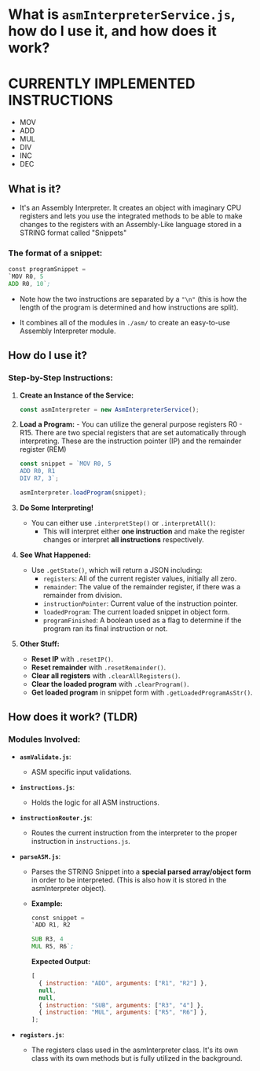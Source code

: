 # What is `asmInterpreterService.js`, how do I use it, and how does it work?

# CURRENTLY IMPLEMENTED INSTRUCTIONS

- MOV
- ADD
- MUL
- DIV
- INC
- DEC

## What is it?

- It's an Assembly Interpreter. It creates an object with imaginary CPU registers and lets you use the integrated methods to be able to make changes to the registers with an Assembly-Like language stored in a STRING format called "Snippets"

### The format of a snippet:

```asm
const programSnippet =
`MOV R0, 5
ADD R0, 10`;
```

- Note how the two instructions are separated by a `"\n"` (this is how the length of the program is determined and how instructions are split).

- It combines all of the modules in `./asm/` to create an easy-to-use Assembly Interpreter module.

## How do I use it?

### Step-by-Step Instructions:

1. **Create an Instance of the Service:**

   ```javascript
   const asmInterpreter = new AsmInterpreterService();
   ```

2. **Load a Program:** - You can utilize the general purpose registers R0 - R15. There are two special registers that are set automatically through interpreting. These are the instruction pointer (IP) and the remainder register (REM)

   ```javascript
   const snippet = `MOV R0, 5
   ADD R0, R1
   DIV R7, 3`;

   asmInterpreter.loadProgram(snippet);
   ```

3. **Do Some Interpreting!**

   - You can either use `.interpretStep()` or `.interpretAll()`:
     - This will interpret either **one instruction** and make the register changes or interpret **all instructions** respectively.

4. **See What Happened:**

   - Use `.getState()`, which will return a JSON including:
     - `registers`: All of the current register values, initially all zero.
     - `remainder`: The value of the remainder register, if there was a remainder from division.
     - `instructionPointer`: Current value of the instruction pointer.
     - `loadedProgram`: The current loaded snippet in object form.
     - `programFinished`: A boolean used as a flag to determine if the program ran its final instruction or not.

5. **Other Stuff:**

   - **Reset IP** with `.resetIP()`.
   - **Reset remainder** with `.resetRemainder()`.
   - **Clear all registers** with `.clearAllRegisters()`.
   - **Clear the loaded program** with `.clearProgram()`.
   - **Get loaded program** in snippet form with `.getLoadedProgramAsStr()`.

## How does it work? (TLDR)

### Modules Involved:

- **`asmValidate.js`**:

  - ASM specific input validations.

- **`instructions.js`**:

  - Holds the logic for all ASM instructions.

- **`instructionRouter.js`**:

  - Routes the current instruction from the interpreter to the proper instruction in `instructions.js`.

- **`parseASM.js`**:

  - Parses the STRING Snippet into a **special parsed array/object form** in order to be interpreted. (This is also how it is stored in the asmInterpreter object).

  - **Example:**

    ```asm
    const snippet =
    `ADD R1, R2

    SUB R3, 4
    MUL R5, R6`;
    ```

    **Expected Output:**

    ```javascript
    [
      { instruction: "ADD", arguments: ["R1", "R2"] },
      null,
      null,
      { instruction: "SUB", arguments: ["R3", "4"] },
      { instruction: "MUL", arguments: ["R5", "R6"] },
    ];
    ```

- **`registers.js`**:
  - The registers class used in the asmInterpreter class. It's its own class with its own methods but is fully utilized in the background.
